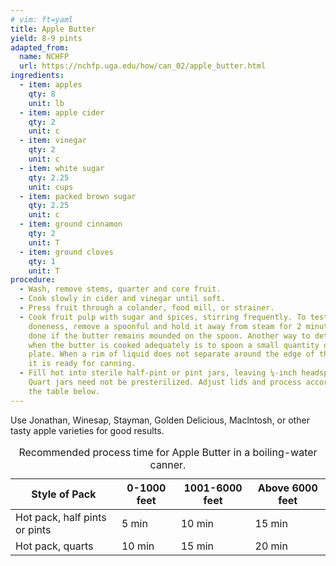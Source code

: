 ```yaml
---
# vim: ft=yaml
title: Apple Butter
yield: 8-9 pints
adapted_from:
  name: NCHFP
  url: https://nchfp.uga.edu/how/can_02/apple_butter.html
ingredients:
  - item: apples
    qty: 8
    unit: lb
  - item: apple cider
    qty: 2
    unit: c
  - item: vinegar
    qty: 2
    unit: c
  - item: white sugar
    qty: 2.25
    unit: cups
  - item: packed brown sugar
    qty: 2.25
    unit: c
  - item: ground cinnamon
    qty: 2
    unit: T
  - item: ground cloves
    qty: 1
    unit: T
procedure:
  - Wash, remove stems, quarter and core fruit.
  - Cook slowly in cider and vinegar until soft.
  - Press fruit through a colander, food mill, or strainer.
  - Cook fruit pulp with sugar and spices, stirring frequently. To test for
    doneness, remove a spoonful and hold it away from steam for 2 minutes. It is
    done if the butter remains mounded on the spoon. Another way to determine
    when the butter is cooked adequately is to spoon a small quantity onto a
    plate. When a rim of liquid does not separate around the edge of the butter,
    it is ready for canning.
  - Fill hot into sterile half-pint or pint jars, leaving ¼-inch headspace.
    Quart jars need not be presterilized. Adjust lids and process according to
    the table below.
---
```


Use Jonathan, Winesap, Stayman, Golden Delicious, Maclntosh, or other tasty
apple varieties for good results.


<table class="table">
  <caption>
    Recommended process time for Apple Butter in a boiling-water canner.
  </caption>
  <thead>
    <tr>
      <th>Style of Pack</th>
      <th>0-1000 feet</th>
      <th>1001-6000 feet</th>
      <th>Above 6000 feet</th>
    </tr>
  </thead>
  <tbody>
    <tr>
      <td>Hot pack, half pints or pints</td>
      <td>5 min</td>
      <td>10 min</td>
      <td>15 min</td>
    </tr>
    <tr>
      <td>Hot pack, quarts</td>
      <td>10 min</td>
      <td>15 min</td>
      <td>20 min</td>
    </tr>
  </tbody>
</table>
